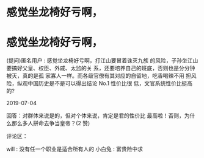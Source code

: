 # 感觉坐龙椅好亏啊，

# 感觉坐龙椅好亏啊，

(提问)匿名用户 : 感觉坐龙椅好亏啊，打江山要冒着诛灭九族 的风险，子孙坐江山要搞好父皇、权臣、外戚、太监的关 系，还要培养自己的班底，否则也是分分钟被灭，真的是孤 家寡人一样。而各级官僚有其对应的自留地，吃香喝辣不用 担风险，纵观中国历史是不是可以得出结论 No.1 性价比很 低，文官系统性价比挺高的?

2019-07-04

回答：对群体来说是的，但对个体来说，肯定是君的性价比 最高啦！否则，为什么那么多人拼命去争当皇帝？(2 赞)

评论区：

will : 没有任一个职业是适合所有人的 小白兔 : 富贵险中求
